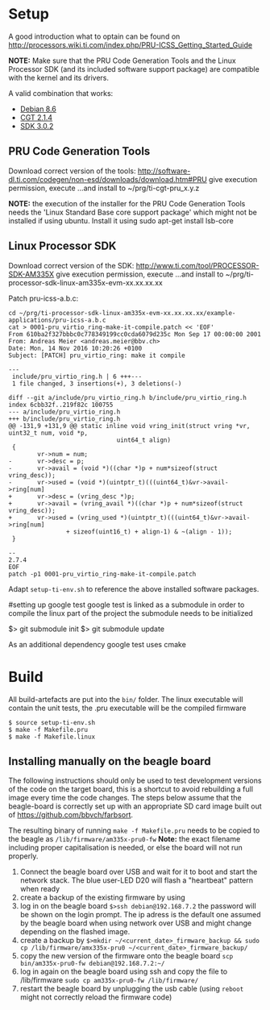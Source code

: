# Setup

A good introduction what to optain can be found on http://processors.wiki.ti.com/index.php/PRU-ICSS_Getting_Started_Guide

__NOTE:__ Make sure that the PRU Code Generation Tools and the Linux Processor SDK (and its included software support package) are compatible with the kernel and its drivers.

A valid combination that works:
* [Debian 8.6](https://debian.beagleboard.org/images/bone-debian-8.6-lxqt-4gb-armhf-2016-11-06-4gb.img.xz)
* [CGT 2.1.4](http://software-dl.ti.com/codegen/esd/cgt_public_sw/PRU/2.1.4/ti_cgt_pru_2.1.4_linux_installer_x86.bin)
* [SDK 3.0.2](http://software-dl.ti.com/processor-sdk-linux/esd/AM335X/latest/index_FDS.html)
 

## PRU Code Generation Tools

Download correct version of the tools: http://software-dl.ti.com/codegen/non-esd/downloads/download.htm#PRU
give execution permission, execute
...and install to ~/prg/ti-cgt-pru_x.y.z

__NOTE:__ the execution of the installer for the PRU Code Generation Tools needs the 'Linux Standard Base core support package' which might not be installed if using ubuntu. Install it using sudo apt-get install lsb-core

## Linux Processor SDK
Download correct version of the SDK: http://www.ti.com/tool/PROCESSOR-SDK-AM335X
give execution permission, execute
...and install to ~/prg/ti-processor-sdk-linux-am335x-evm-xx.xx.xx.xx

Patch pru-icss-a.b.c:
```
cd ~/prg/ti-processor-sdk-linux-am335x-evm-xx.xx.xx.xx/example-applications/pru-icss-a.b.c
cat > 0001-pru_virtio_ring-make-it-compile.patch << 'EOF'
From 610ba2f327bbbc0c778349199cc0cda6079d235c Mon Sep 17 00:00:00 2001
From: Andreas Meier <andreas.meier@bbv.ch>
Date: Mon, 14 Nov 2016 10:20:26 +0100
Subject: [PATCH] pru_virtio_ring: make it compile

---
 include/pru_virtio_ring.h | 6 +++---
 1 file changed, 3 insertions(+), 3 deletions(-)

diff --git a/include/pru_virtio_ring.h b/include/pru_virtio_ring.h
index 6cbb32f..219f82c 100755
--- a/include/pru_virtio_ring.h
+++ b/include/pru_virtio_ring.h
@@ -131,9 +131,9 @@ static inline void vring_init(struct vring *vr, uint32_t num, void *p,
                              uint64_t align)
 {
        vr->num = num;
-       vr->desc = p;
-       vr->avail = (void *)((char *)p + num*sizeof(struct vring_desc));
-       vr->used = (void *)(uintptr_t)(((uint64_t)&vr->avail->ring[num]
+       vr->desc = (vring_desc *)p;
+       vr->avail = (vring_avail *)((char *)p + num*sizeof(struct vring_desc));
+       vr->used = (vring_used *)(uintptr_t)(((uint64_t)&vr->avail->ring[num]
                + sizeof(uint16_t) + align-1) & ~(align - 1));
 }

--
2.7.4
EOF
patch -p1 0001-pru_virtio_ring-make-it-compile.patch
```

Adapt ```setup-ti-env.sh``` to reference the above installed software packages.

#setting up google test
google test is linked as a submodule in order to compile the linux part of the project the submodule needs to be initialized

$> git submodule init
$> git submodule update

As an additional dependency google test uses cmake

# Build

All build-artefacts are put into the `bin/` folder. The linux executable will contain the unit tests, the .pru executable will be the compiled firmware

```
$ source setup-ti-env.sh
$ make -f Makefile.pru
$ make -f Makefile.linux
```

## Installing manually on the beagle board
The following instructions should only be used to test development versions of the code on the target board, this is a shortcut to avoid rebuilding a full image every time the code changes. The steps below assume that the beagle-board is correctly set up with an appropriate SD card image built out of https://github.com/bbvch/farbsort. 

The resulting binary of running ```make -f Makefile.pru``` needs to be copied to the beagle as ```/lib/firmware/am335x-pru0-fw``` __Note:__ the exact filename including proper capitalisation is needed, or else the board will not run properly.

1. Connect the beagle board over USB and wait for it to boot and start the network stack. The blue user-LED D20 will flash a "heartbeat" pattern when ready
1. create a backup of the existing firmware by using
  1. log in on the beagle board ```$>ssh debian@192.168.7.2``` the password will be shown on the login prompt. The ip adress is the default one assumed by the beagle board when using network over USB and might change depending on the flashed image.
  1. create a backup by ```$>mkdir ~/<current_date>_firmware_backup && sudo cp /lib/firmware/amx335x-pru0 ~/<current_date>_firmware_backup/```
1. copy the new version of the firmware onto the beagle board ```scp bin/am335x-pru0-fw debian@192.168.7.2:~/```
1. log in again on the beagle board using ssh and copy the file to /lib/firmware ```sudo cp am335x-pru0-fw /lib/firmware/```
1. restart the beagle board by unplugging the usb cable (using ```reboot``` might not correctly reload the firmware code)

